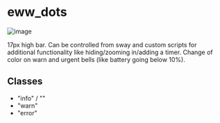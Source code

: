 # eww_dots
![image](https://github.com/Valera6/dots/assets/91695523/e1928bd0-235a-4e70-a329-b9086099a88e)

17px high bar.
Can be controlled from sway and custom scripts for additional functionality like hiding/zooming in/adding a timer.
Change of color on warn and urgent bells (like battery going below 10%).


## Classes
- "info" / ""
- "warn"
- "error"
